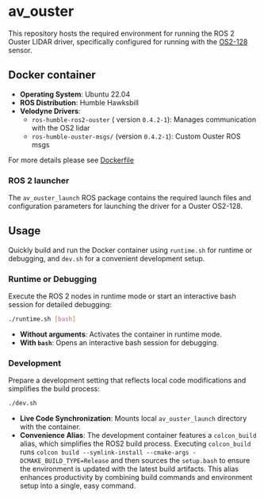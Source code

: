 # av_ouster
This repository hosts the required environment for running the ROS 2 Ouster LIDAR driver, specifically configured for running with the [OS2-128](https://ouster.com/products/hardware/os2-lidar-sensor) sensor.


## Docker container
- **Operating System**: Ubuntu 22.04
- **ROS Distribution**: Humble Hawksbill
- **Velodyne Drivers**:
    - `ros-humble-ros2-ouster` ( version `0.4.2-1`): Manages communication with the OS2  lidar
    - `ros-humble-ouster-msgs/` (version `0.4.2-1`): Custom Ouster ROS msgs

For more details please see [Dockerfile](./Dockerfile)


### ROS 2 launcher

The `av_ouster_launch` ROS package contains the required launch files and configuration parameters for launching the driver for a Ouster OS2-128.


## Usage

 Quickly build and run the Docker container using `runtime.sh` for runtime or debugging, and `dev.sh` for a convenient development setup.

### Runtime or Debugging

Execute the ROS 2 nodes in runtime mode or start an interactive bash session for detailed debugging:

```bash
./runtime.sh [bash]
```

- **Without arguments**: Activates the container in runtime mode.
- **With `bash`**: Opens an interactive bash session for debugging.

### Development

Prepare a development setting that reflects local code modifications and simplifies the build process:

```bash
./dev.sh
```

- **Live Code Synchronization**: Mounts local `av_ouster_launch` directory with the container.
- **Convenience Alias**: The development container features a `colcon_build` alias, which simplifies the ROS2 build process. Executing `colcon_build` runs `colcon build --symlink-install --cmake-args -DCMAKE_BUILD_TYPE=Release` and then sources the `setup.bash` to ensure the environment is updated with the latest build artifacts. This alias enhances productivity by combining build commands and environment setup into a single, easy command.
